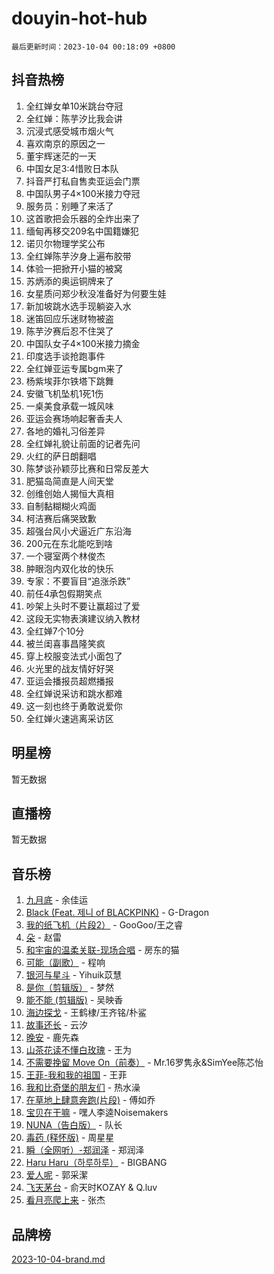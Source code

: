# douyin-hot-hub

`最后更新时间：2023-10-04 00:18:09 +0800`

## 抖音热榜

1. 全红婵女单10米跳台夺冠
1. 全红婵：陈芋汐比我会讲
1. 沉浸式感受城市烟火气
1. 喜欢南京的原因之一
1. 董宇辉迷茫的一天
1. 中国女足3:4惜败日本队
1. 抖音严打私自售卖亚运会门票
1. 中国队男子4×100米接力夺冠
1. 服务员：别睡了来活了
1. 这首歌把会乐器的全炸出来了
1. 缅甸再移交209名中国籍嫌犯
1. 诺贝尔物理学奖公布
1. 全红婵陈芋汐身上遍布胶带
1. 体验一把掀开小猫的被窝
1. 苏炳添的奥运铜牌来了
1. 女星质问郑少秋没准备好为何要生娃
1. 新加坡跳水选手现躺姿入水
1. 迷笛回应乐迷财物被盗
1. 陈芋汐赛后忍不住哭了
1. 中国队女子4×100米接力摘金
1. 印度选手谈抢跑事件
1. 全红婵亚运专属bgm来了
1. 杨紫埃菲尔铁塔下跳舞
1. 安徽飞机坠机1死1伤
1. 一桌美食承载一城风味
1. 亚运会赛场响起奢香夫人
1. 各地的婚礼习俗差异
1. 全红婵礼貌让前面的记者先问
1. 火红的萨日朗翻唱
1. 陈梦谈孙颖莎比赛和日常反差大
1. 肥猫岛简直是人间天堂
1. 创维创始人揭恒大真相
1. 自制黏糊糊火鸡面
1. 柯洁赛后痛哭致歉
1. 超强台风小犬逼近广东沿海
1. 200元在东北能吃到啥
1. 一个寝室两个林俊杰
1. 肿眼泡内双化妆的快乐
1. 专家：不要盲目“追涨杀跌”
1. 前任4承包假期笑点
1. 吵架上头时不要让赢超过了爱
1. 这段无实物表演建议纳入教材
1. 全红婵7个10分
1. 被兰闺喜事昌隆笑疯
1. 穿上校服变法式小面包了
1. 火光里的战友情好好哭
1. 亚运会播报员超燃播报
1. 全红婵说采访和跳水都难
1. 这一刻也终于勇敢说爱你
1. 全红婵火速逃离采访区

## 明星榜

暂无数据

## 直播榜

暂无数据

## 音乐榜

1. [九月底](https://sf3-cdn-tos.douyinstatic.com/obj/tos-cn-ve-2774/oMfewG4PDTFhF8iz3OGQ7ABH5i6fCgnMaoCbzZ) - 余佳运
1. [Black (Feat. 제니 of BLACKPINK)](https://sf6-cdn-tos.douyinstatic.com/obj/tos-cn-ve-2774/2eb92e2debbe4fe0a552bc099aef7f28) - G-Dragon
1. [我的纸飞机（片段2）](https://sf3-cdn-tos.douyinstatic.com/obj/tos-cn-ve-2774/oM2ZrKcg2CD5AeRB2gkeXOFB1IxAGJdZPazYHf) - GooGoo/王之睿
1. [朵](https://sf3-cdn-tos.douyinstatic.com/obj/tos-cn-ve-2774/932f5bdfcd7c47b880525e92ab8a4999) - 赵雷
1. [和宇宙的温柔关联-现场合唱](https://sf6-cdn-tos.douyinstatic.com/obj/tos-cn-ve-2774/o0hONGDYQBgk0e5bqDeQOonVmncA6tC2nBwZLT) - 房东的猫
1. [可能（副歌）](https://sf6-cdn-tos.douyinstatic.com/obj/tos-cn-ve-2774/cde1731888894259b333569393c2fb51) - 程响
1. [银河与星斗](https://sf6-cdn-tos.douyinstatic.com/obj/tos-cn-ve-2774/3cc0bf5f0ef140f7b6743a631bcf3c58) - Yihuik苡慧
1. [是你（剪辑版）](https://sf3-cdn-tos.douyinstatic.com/obj/tos-cn-ve-2774/46019dae783c4c969944217fe1cfafc4) - 梦然
1. [能不能 (剪辑版)](https://sf6-cdn-tos.douyinstatic.com/obj/tos-cn-ve-2774/fc4a6c45b4a34277ba4088e1d7fdff98) - 吴映香
1. [海边探戈](https://sf3-cdn-tos.douyinstatic.com/obj/tos-cn-ve-2774/os9gE0VQCGqt6VQkZDyBBYvfSDY0QFe3vVmubn) - 王鹤棣/王齐铭/朴鲨
1. [故事还长](https://sf6-cdn-tos.douyinstatic.com/obj/tos-cn-ve-2774/30a26758c8594f0ab81ac675c33ee2c5) - 云汐
1. [晚安](https://sf3-cdn-tos.douyinstatic.com/obj/tos-cn-ve-2774/a724c5e224464218839820f4e4fd632f) - 鹿先森
1. [山茶花读不懂白玫瑰](https://sf6-cdn-tos.douyinstatic.com/obj/tos-cn-ve-2774/osfn8B7DktrRHEPJgPCfDbw7QDQEkwC16BxZg9) - 王为
1. [不需要挽留 Move On（前奏）](https://sf3-cdn-tos.douyinstatic.com/obj/tos-cn-ve-2774/ooCBhgCCkF4nExzQL9WZSUbitfA8IsDkgQIYhe) - Mr.16罗隽永&SimYee陈芯怡
1. [王菲-我和我的祖国](https://sf3-cdn-tos.douyinstatic.com/obj/tos-cn-ve-2774/3ef0f373017541e18566595c96123cab) - 王菲
1. [我和比奇堡的朋友们](https://sf6-cdn-tos.douyinstatic.com/obj/tos-cn-ve-2774/f0505db981ea4a6d91453a15924a82aa) - 热水澡
1. [在草地上肆意奔跑(片段)](https://sf3-cdn-tos.douyinstatic.com/obj/tos-cn-ve-2774/8831d494742f45dabdfa8adb8b817259) - 傅如乔
1. [宝贝在干嘛](https://sf3-cdn-tos.douyinstatic.com/obj/tos-cn-ve-2774/okW4hBCfJI5B2ZEgTCtikhMW7IafzNrBQIYkpJ) - 嘿人李逵Noisemakers
1. [NUNA（告白版）](https://sf3-cdn-tos.douyinstatic.com/obj/tos-cn-ve-2774/a65828cbd8ce41a78a430a58b49f4feb) - 队长
1. [毒药 (释怀版)](https://sf3-cdn-tos.douyinstatic.com/obj/tos-cn-ve-2774/oYILMEAzspdZBIzy4frJNB8ZHPHWAhiwowd4Ad) - 周星星
1. [瞬（全网听）-郑润泽](https://sf6-cdn-tos.douyinstatic.com/obj/tos-cn-ve-2774/o4Vb9eJZClCZTnRQYy0BRSeHGrDtrkrQgIBvQt) - 郑润泽
1. [Haru Haru（하루하루）](https://sf6-cdn-tos.douyinstatic.com/obj/tos-cn-ve-2774/940c04aa98154ee7bdbaaa2ad9f28aec) - BIGBANG
1. [爱人呢](https://sf6-cdn-tos.douyinstatic.com/obj/tos-cn-ve-2774/2041dc10f3c442f1992b439a00eaf2ba) - 郭采潔
1. [飞天茅台](https://sf6-cdn-tos.douyinstatic.com/obj/tos-cn-ve-2774/o4GhTV5kIuMWmC2Ai1WzNglssgBfQaqQCSLxUU) - 俞天时KOZAY & Q.luv
1. [看月亮爬上来](https://sf6-cdn-tos.douyinstatic.com/obj/tos-cn-ve-2774/356c324112764016b25295e535f2daf0) - 张杰

## 品牌榜

[2023-10-04-brand.md](2023-10-04-brand.md)
